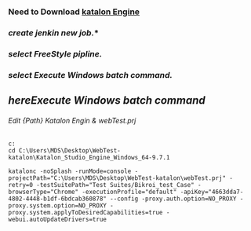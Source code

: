 
### Need to Download <a href="https://download.katalon.com/9.7.1/Katalon_Studio_Engine_Windows_64-9.7.1.zip">katalon Engine<a>

### ***create jenkin new job.****
### ***select FreeStyle pipline.***
### ***select Execute Windows batch command.***


## ***hereExecute Windows batch command***
###### Edit {Path} Katalon Engin & webTest.prj
```
c:
cd C:\Users\MDS\Desktop\WebTest-katalon\Katalon_Studio_Engine_Windows_64-9.7.1

katalonc -noSplash -runMode=console -projectPath="C:\Users\MDS\Desktop\WebTest-katalon\webTest.prj" -retry=0 -testSuitePath="Test Suites/Bikroi_test_Case" -browserType="Chrome" -executionProfile="default" -apiKey="4663dda7-4802-4448-b1df-6bdcab360878" --config -proxy.auth.option=NO_PROXY -proxy.system.option=NO_PROXY -proxy.system.applyToDesiredCapabilities=true -webui.autoUpdateDrivers=true
```
